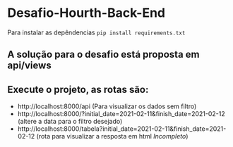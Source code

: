 # Desafio-Hourth-Back-End
Para instalar as depêndencias
`pip install requirements.txt`
## A solução para o desafio está proposta em api/views

## Execute o projeto, as rotas são:
* http://localhost:8000/api (Para visualizar os dados sem filtro)
* http://localhost:8000/?initial_date=2021-02-11&finish_date=2021-02-12 (altere a data para o filtro desejado)
* http://localhost:8000/tabela?initial_date=2021-02-11&finish_date=2021-02-12 (rota para visualizar a resposta em html *Incompleto*)
